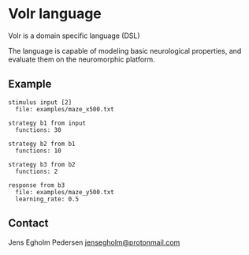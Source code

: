 # Volr language
Volr is a domain specific language (DSL)

The language is capable of modeling basic neurological properties, and evaluate them on the neuromorphic platform.

## Example

    stimulus input [2]
      file: examples/maze_x500.txt

    strategy b1 from input
      functions: 30

    strategy b2 from b1
      functions: 10

    strategy b3 from b2
      functions: 2

    response from b3
      file: examples/maze_y500.txt
      learning_rate: 0.5

## Contact
Jens Egholm Pedersen <jensegholm@protonmail.com>

